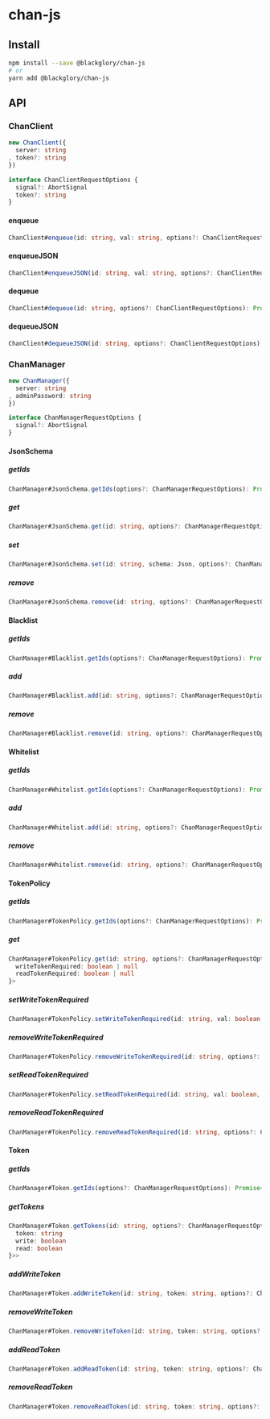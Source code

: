 # chan-js

## Install

```sh
npm install --save @blackglory/chan-js
# or
yarn add @blackglory/chan-js
```

## API

### ChanClient

```ts
new ChanClient({
  server: string
, token?: string
})
```

```ts
interface ChanClientRequestOptions {
  signal?: AbortSignal
  token?: string
}
```

#### enqueue

```ts
ChanClient#enqueue(id: string, val: string, options?: ChanClientRequestOptions): Promise<void>
```

#### enqueueJSON

```ts
ChanClient#enqueueJSON(id: string, val: string, options?: ChanClientRequestOptions): Promise<void>
```

#### dequeue

```ts
ChanClient#dequeue(id: string, options?: ChanClientRequestOptions): Promise<string>
```

#### dequeueJSON

```ts
ChanClient#dequeueJSON(id: string, options?: ChanClientRequestOptions): Promise<Json>
```

### ChanManager

```ts
new ChanManager({
  server: string
, adminPassword: string
})
```

```ts
interface ChanManagerRequestOptions {
  signal?: AbortSignal
}
```

#### JsonSchema

##### getIds

```ts
ChanManager#JsonSchema.getIds(options?: ChanManagerRequestOptions): Promise<string[]>
```

##### get

```ts
ChanManager#JsonSchema.get(id: string, options?: ChanManagerRequestOptions): Promise<Json>
```

##### set

```ts
ChanManager#JsonSchema.set(id: string, schema: Json, options?: ChanManagerRequestOptions): Promise<void>
```

##### remove

```ts
ChanManager#JsonSchema.remove(id: string, options?: ChanManagerRequestOptions): Promise<void>
```

#### Blacklist

##### getIds

```ts
ChanManager#Blacklist.getIds(options?: ChanManagerRequestOptions): Promise<string[]>
```

##### add

```ts
ChanManager#Blacklist.add(id: string, options?: ChanManagerRequestOptions): Promise<void>
```

##### remove

```ts
ChanManager#Blacklist.remove(id: string, options?: ChanManagerRequestOptions): Promise<void>
```

#### Whitelist

##### getIds

```ts
ChanManager#Whitelist.getIds(options?: ChanManagerRequestOptions): Promise<string[]>
```

##### add

```ts
ChanManager#Whitelist.add(id: string, options?: ChanManagerRequestOptions): Promise<void>
```

##### remove

```ts
ChanManager#Whitelist.remove(id: string, options?: ChanManagerRequestOptions): Promise<void>
```

#### TokenPolicy

##### getIds

```ts
ChanManager#TokenPolicy.getIds(options?: ChanManagerRequestOptions): Promise<string[]>
```

##### get

```ts
ChanManager#TokenPolicy.get(id: string, options?: ChanManagerRequestOptions): Promise<{
  writeTokenRequired: boolean | null
  readTokenRequired: boolean | null
}>
```

##### setWriteTokenRequired

```ts
ChanManager#TokenPolicy.setWriteTokenRequired(id: string, val: boolean, options?: ChanManagerRequestOptions): Promise<void>
```

##### removeWriteTokenRequired

```ts
ChanManager#TokenPolicy.removeWriteTokenRequired(id: string, options?: ChanManagerRequestOptions): Promise<void>
```

##### setReadTokenRequired

```ts
ChanManager#TokenPolicy.setReadTokenRequired(id: string, val: boolean, options?: ChanManagerRequestOptions): Promise<void>
```

##### removeReadTokenRequired

```ts
ChanManager#TokenPolicy.removeReadTokenRequired(id: string, options?: ChanManagerRequestOptions): Promise<void>
```

#### Token

##### getIds

```ts
ChanManager#Token.getIds(options?: ChanManagerRequestOptions): Promise<string[]>
```

##### getTokens

```ts
ChanManager#Token.getTokens(id: string, options?: ChanManagerRequestOptions): Promise<Array<{
  token: string
  write: boolean
  read: boolean
}>>
```

##### addWriteToken

```ts
ChanManager#Token.addWriteToken(id: string, token: string, options?: ChanManagerRequestOptions): Promise<void>
```

##### removeWriteToken

```ts
ChanManager#Token.removeWriteToken(id: string, token: string, options?: ChanManagerRequestOptions): Promise<void>
```

##### addReadToken

```ts
ChanManager#Token.addReadToken(id: string, token: string, options?: ChanManagerRequestOptions): Promise<void>
```

##### removeReadToken

```ts
ChanManager#Token.removeReadToken(id: string, token: string, options?: ChanManagerRequestOptions): Promise<void>
```
